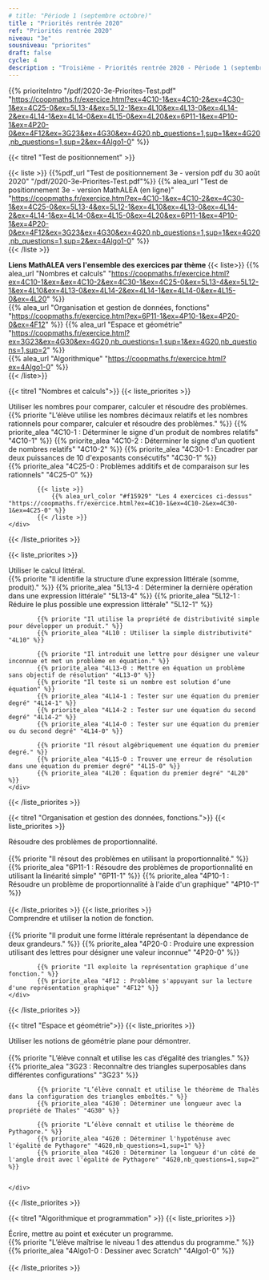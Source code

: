 ```yaml
---
# title: "Période 1 (septembre octobre)"
title : "Priorités rentrée 2020"
ref: "Priorités rentrée 2020"
niveau: "3e"
sousniveau: "priorites"
draft: false
cycle: 4
description : "Troisième - Priorités rentrée 2020 - Période 1 (septembre octobre)"
---
```

<!-- 
Début de l'url commune 
https://coopmaths.fr/exercice.html?

Tous les exos actuellement dispos
ex=4C10-1&ex=4C10-2&ex=4C30-1&ex=4C25-0&ex=5L13-4&ex=5L12-1&ex=4L10&ex=4L13-0&ex=4L14-2&ex=4L14-1&ex=4L14-0&ex=4L15-0&ex=4L20&ex=6P11-1&ex=4P10-1&ex=4P20-0&ex=4F12&ex=3G23&ex=4G30&ex=4G20,nb_questions=1,sup=1&ex=4G20,nb_questions=1,sup=2&ex=4Algo1-0

Nombres et calculs
ex=4C10-1&ex=&ex=4C10-2&ex=4C30-1&ex=4C25-0&ex=5L13-4&ex=5L12-1&ex=4L10&ex=4L13-0&ex=4L14-2&ex=4L14-1&ex=4L14-0&ex=4L15-0&ex=4L20

Organisation et gestion de données
ex=6P11-1&ex=4P10-1&ex=4P20-0&ex=4F12

Espace et géométrie
ex=3G23&ex=4G30&ex=4G20,nb_questions=1,sup=1&ex=4G20,nb_questions=1,sup=2

Algorithmique
ex=4Algo1-0


 -->

<!-- <h2 class="ui horizontal divider header">Priorités</h2>
<h3 class="ui horizontal divider header">Test de positionnement</h3> -->
{{% prioriteIntro "/pdf/2020-3e-Priorites-Test.pdf" "https://coopmaths.fr/exercice.html?ex=4C10-1&ex=4C10-2&ex=4C30-1&ex=4C25-0&ex=5L13-4&ex=5L12-1&ex=4L10&ex=4L13-0&ex=4L14-2&ex=4L14-1&ex=4L14-0&ex=4L15-0&ex=4L20&ex=6P11-1&ex=4P10-1&ex=4P20-0&ex=4F12&ex=3G23&ex=4G30&ex=4G20,nb_questions=1,sup=1&ex=4G20,nb_questions=1,sup=2&ex=4Algo1-0"  %}}

{{< titre1 "Test de positionnement" >}}

{{< liste >}}
	{{%pdf_url "Test de positionnement 3e - version pdf du 30 août 2020" "/pdf/2020-3e-Priorites-Test.pdf"%}}
	{{% alea_url "Test de positionnement 3e - version MathALEA (en ligne)" "https://coopmaths.fr/exercice.html?ex=4C10-1&ex=4C10-2&ex=4C30-1&ex=4C25-0&ex=5L13-4&ex=5L12-1&ex=4L10&ex=4L13-0&ex=4L14-2&ex=4L14-1&ex=4L14-0&ex=4L15-0&ex=4L20&ex=6P11-1&ex=4P10-1&ex=4P20-0&ex=4F12&ex=3G23&ex=4G30&ex=4G20,nb_questions=1,sup=1&ex=4G20,nb_questions=1,sup=2&ex=4Algo1-0" %}}	
{{< /liste >}}

**Liens MathALEA vers l'ensemble des exercices par thème**
{{< liste>}}
{{% alea_url "Nombres et calculs" "https://coopmaths.fr/exercice.html?ex=4C10-1&ex=&ex=4C10-2&ex=4C30-1&ex=4C25-0&ex=5L13-4&ex=5L12-1&ex=4L10&ex=4L13-0&ex=4L14-2&ex=4L14-1&ex=4L14-0&ex=4L15-0&ex=4L20" %}}	
{{% alea_url "Organisation et gestion de données, fonctions" "https://coopmaths.fr/exercice.html?ex=6P11-1&ex=4P10-1&ex=4P20-0&ex=4F12" %}}	
{{% alea_url "Espace et géométrie" "https://coopmaths.fr/exercice.html?ex=3G23&ex=4G30&ex=4G20,nb_questions=1,sup=1&ex=4G20,nb_questions=1,sup=2" %}}	
{{% alea_url "Algorithmique" "https://coopmaths.fr/exercice.html?ex=4Algo1-0" %}}	
{{< /liste>}}


<!-- <h3 class="ui horizontal divider header">Nombres et calculs</h3> -->
{{< titre1 "Nombres et calculs">}}
{{< liste_priorites >}}
	<div class="item">
		<i class="large black chevron circle right icon"></i>
		<div class="header content"> Utiliser les nombres pour comparer, calculer et résoudre des problèmes.</div>
			{{% priorite "L’élève utilise les nombres décimaux relatifs et les nombres rationnels pour comparer, calculer et résoudre des problèmes." %}}
			{{% priorite_alea "4C10-1 : Déterminer le signe d'un produit de nombres relatifs" "4C10-1" %}}
			{{% priorite_alea "4C10-2 : Déterminer le signe d'un quotient de nombres relatifs" "4C10-2" %}}
			{{% priorite_alea "4C30-1 : Encadrer par deux puissances de 10 d'exposants consécutifs" "4C30-1" %}}			
			{{% priorite_alea "4C25-0 : Problèmes additifs et de comparaison sur les rationnels" "4C25-0" %}}

			{{< liste >}}
				{{% alea_url_color "#f15929" "Les 4 exercices ci-dessus" "https://coopmaths.fr/exercice.html?ex=4C10-1&ex=4C10-2&ex=4C30-1&ex=4C25-0" %}}
			{{< /liste >}}			
	</div>	
{{< /liste_priorites >}}

{{< liste_priorites >}}
	<div class="item">
		<i class="large black chevron circle right icon"></i>
		<div class="header content"> Utiliser le calcul littéral.</div>	
			{{% priorite "Il identifie la structure d’une expression littérale (somme, produit)." %}}
			{{% priorite_alea "5L13-4 : Déterminer la dernière opération dans une expression littérale" "5L13-4" %}}
			{{% priorite_alea "5L12-1 : Réduire le plus possible une expression littérale" "5L12-1" %}}

			{{% priorite "Il utilise la propriété de distributivité simple pour développer un produit." %}}
			{{% priorite_alea "4L10 : Utiliser la simple distributivité" "4L10" %}}	

			{{% priorite "Il introduit une lettre pour désigner une valeur inconnue et met un problème en équation." %}}
			{{% priorite_alea "4L13-0 : Mettre en équation un problème sans objectif de résolution" "4L13-0" %}}
			{{% priorite "Il teste si un nombre est solution d’une équation" %}}
			{{% priorite_alea "4L14-1 : Tester sur une équation du premier degré" "4L14-1" %}}
			{{% priorite_alea "4L14-2 : Tester sur une équation du second degré" "4L14-2" %}}
			{{% priorite_alea "4L14-0 : Tester sur une équation du premier ou du second degré" "4L14-0" %}}

			{{% priorite "Il résout algébriquement une équation du premier degré." %}}
			{{% priorite_alea "4L15-0 : Trouver une erreur de résolution dans une équation du premier degré" "4L15-0" %}}			
			{{% priorite_alea "4L20 : Équation du premier degré" "4L20" %}}			
	</div>	
{{< /liste_priorites >}}


<!-- <h3 class="ui horizontal divider header">Organisation et gestion des données, fonctions.</h3> -->
{{< titre1 "Organisation et gestion des données, fonctions.">}}
{{< liste_priorites >}}
	<div class="item">
		<i class="large black chevron circle right icon"></i>
		<div class="header content"> Résoudre des problèmes de proportionnalité.</div>	
			{{% priorite "Il résout des problèmes en utilisant la proportionnalité." %}}
			{{% priorite_alea "6P11-1 : Résoudre des problèmes de proportionnalité en utilisant la linéarité simple" "6P11-1" %}}
			{{% priorite_alea "4P10-1 : Résoudre un problème de proportionnalité à l'aide d'un graphique" "4P10-1" %}}
	</div>	
{{< /liste_priorites >}}
{{< liste_priorites >}}
	<div class="item">
		<i class="large black chevron circle right icon"></i>
		<div class="header content"> Comprendre et utiliser la notion de fonction.</div>	
			{{% priorite "Il produit une forme littérale représentant la dépendance de deux grandeurs." %}}
			{{% priorite_alea "4P20-0 : Produire une expression utilisant des lettres pour désigner une valeur inconnue" "4P20-0" %}}	

			{{% priorite "Il exploite la représentation graphique d’une fonction." %}}			
			{{% priorite_alea "4F12 : Problème s'appuyant sur la lecture d'une représentation graphique" "4F12" %}}
	</div>	
{{< /liste_priorites >}}

<!-- <h3 class="ui horizontal divider header">Espace et géométrie</h3> -->
{{< titre1 "Espace et géométrie">}}
{{< liste_priorites >}}
	<div class="item">
		<i class="large black chevron circle right icon"></i>
		<div class="header content"> Utiliser les notions de géométrie plane pour démontrer.</div>	
			{{% priorite "L’élève connaît et utilise les cas d’égalité des triangles." %}}			
			{{% priorite_alea "3G23 : Reconnaître des triangles superposables dans différentes configurations" "3G23" %}}

			{{% priorite "L’élève connaît et utilise le théorème de Thalès dans la configuration des triangles emboîtés." %}}
			{{% priorite_alea "4G30 : Déterminer une longueur avec la propriété de Thales" "4G30" %}}

			{{% priorite "L’élève connaît et utilise le théorème de Pythagore." %}}
			{{% priorite_alea "4G20 : Déterminer l'hypoténuse avec l'égalité de Pythagore" "4G20,nb_questions=1,sup=1" %}}
			{{% priorite_alea "4G20 : Déterminer la longueur d'un côté de l'angle droit avec l'égalité de Pythagore" "4G20,nb_questions=1,sup=2" %}}
			

	</div>	
{{< /liste_priorites >}}

<!-- <h3 class="ui horizontal divider header">Algorithmique et programmation</h3> -->
{{< titre1 "Algorithmique et programmation" >}}
{{< liste_priorites >}}
	<div class="item">
		<i class="large black chevron circle right icon"></i>
		<div class="header content">Écrire, mettre au point et exécuter un programme.</div>	
			{{% priorite "L’élève maîtrise le niveau 1 des attendus du programme." %}}
			{{% priorite_alea "4Algo1-0 : Dessiner avec Scratch" "4Algo1-0" %}}
	</div>	
{{< /liste_priorites >}}

<!-- {{< liste_exercices >}}
	{{% alea_url "..." "" %}}
	{{% alea "..." "" %}}
{{< /liste_exercices >}}



{{< titre "Compléments numériques" >}}

{{< liste >}}
{{< /liste >}} -->